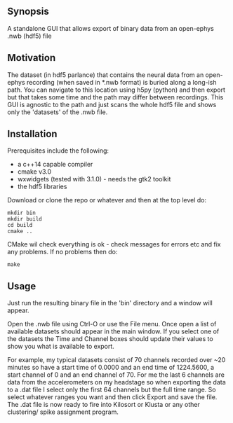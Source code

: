 ## Synopsis

A standalone GUI that allows export of binary data from an open-ephys .nwb (hdf5) file

## Motivation

The dataset (in hdf5 parlance) that contains the neural data from an open-ephys recording
(when saved in *.nwb format) is buried along a long-ish path. You can navigate to this
location using h5py (python) and then export but that takes some time and the path may differ
between recordings. This GUI is agnostic to the path and just scans the whole hdf5 file and
shows only the 'datasets' of the .nwb file.

## Installation

Prerequisites include the following:

* a c++14 capable compiler
* cmake v3.0
* wxwidgets (tested with 3.1.0) - needs the gtk2 toolkit
* the hdf5 libraries

Download or clone the repo or whatever and then at the top level do:

```
mkdir bin
mkdir build
cd build
cmake ..
```

CMake wil check everything is ok - check messages for errors etc and fix any problems.
If no problems then do:

```
make
```

## Usage

Just run the resulting binary file in the 'bin' directory and a window will appear.

Open the .nwb file using Ctrl-O or use the File menu. Once open a list of available
datasets should appear in the main window. If you select one of the datasets the Time
and Channel boxes should update their values to show you what is available to export.

For example, my typical datasets consist of 70 channels recorded over ~20 minutes so have a
start time of 0.0000 and an end time of 1224.5600, a start channel of 0 and an end channel of 70.
For me the last 6 channels are data from the accelerometers on my headstage so when exporting
the data to a .dat file I select only the first 64 channels but the full time range. So select
whatever ranges you want and then click Export and save the file. The .dat file is now ready to
fire into Kilosort or Klusta or any other clustering/ spike assignment program.